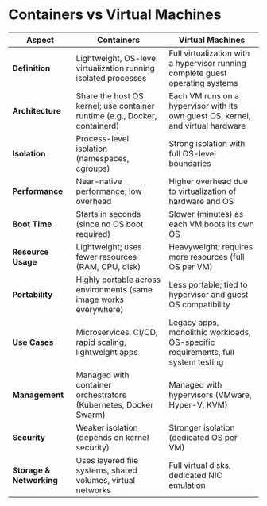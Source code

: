 # Containers vs Virtual Machines

| Aspect                  | Containers                                                                 | Virtual Machines                                                                 |
|--------------------------|----------------------------------------------------------------------------|----------------------------------------------------------------------------------|
| **Definition**           | Lightweight, OS-level virtualization running isolated processes           | Full virtualization with a hypervisor running complete guest operating systems   |
| **Architecture**         | Share the host OS kernel; use container runtime (e.g., Docker, containerd) | Each VM runs on a hypervisor with its own guest OS, kernel, and virtual hardware |
| **Isolation**            | Process-level isolation (namespaces, cgroups)                             | Strong isolation with full OS-level boundaries                                   |
| **Performance**          | Near-native performance; low overhead                                     | Higher overhead due to virtualization of hardware and OS                         |
| **Boot Time**            | Starts in seconds (since no OS boot required)                             | Slower (minutes) as each VM boots its own OS                                     |
| **Resource Usage**       | Lightweight; uses fewer resources (RAM, CPU, disk)                        | Heavyweight; requires more resources (full OS per VM)                            |
| **Portability**          | Highly portable across environments (same image works everywhere)         | Less portable; tied to hypervisor and guest OS compatibility                     |
| **Use Cases**            | Microservices, CI/CD, rapid scaling, lightweight apps                     | Legacy apps, monolithic workloads, OS-specific requirements, full system testing |
| **Management**           | Managed with container orchestrators (Kubernetes, Docker Swarm)           | Managed with hypervisors (VMware, Hyper-V, KVM)                                 |
| **Security**             | Weaker isolation (depends on kernel security)                             | Stronger isolation (dedicated OS per VM)                                         |
| **Storage & Networking** | Uses layered file systems, shared volumes, virtual networks               | Full virtual disks, dedicated NIC emulation                                      |

